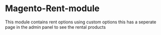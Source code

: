 # Magento-Rent-module
This module contains rent options using custom options this has a seperate page in the admin panel to see the rental products
